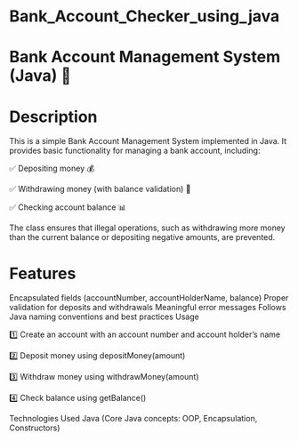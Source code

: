 # Bank_Account_Checker_using_java

# Bank Account Management System (Java) 🏦

# Description
This is a simple Bank Account Management System implemented in Java. It provides basic functionality for managing a bank account, including:

✅ Depositing money 💰

✅ Withdrawing money (with balance validation) 🔄

✅ Checking account balance 📊

The class ensures that illegal operations, such as withdrawing more money than the current balance or depositing negative amounts, are prevented.

# Features
Encapsulated fields (accountNumber, accountHolderName, balance)
Proper validation for deposits and withdrawals
Meaningful error messages
Follows Java naming conventions and best practices
Usage

1️⃣ Create an account with an account number and account holder’s name

2️⃣ Deposit money using depositMoney(amount)

3️⃣ Withdraw money using withdrawMoney(amount)

4️⃣ Check balance using getBalance()

Technologies Used
Java (Core Java concepts: OOP, Encapsulation, Constructors)
